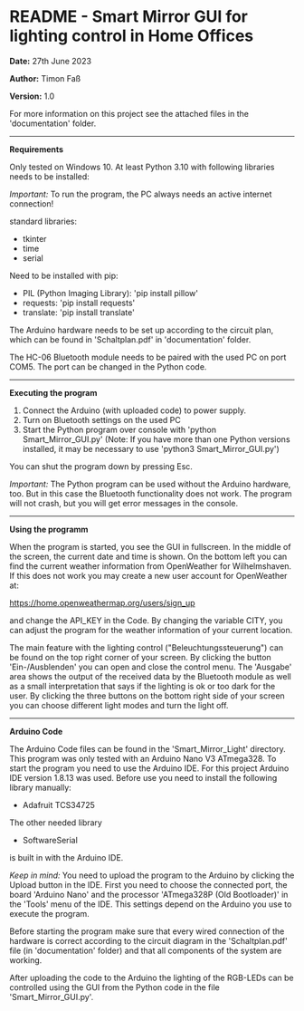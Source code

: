 # README - Smart Mirror GUI for lighting control in Home Offices

**Date:** 27th June 2023

**Author:** Timon Faß

**Version:** 1.0

For more information on this project see the attached files in the 
'documentation' folder.

---

**Requirements**

Only tested on Windows 10.
At least Python 3.10 with following libraries needs to be installed:

*Important:* To run the program, the PC always needs an active internet
connection!

standard libraries:
- tkinter
- time
- serial

Need to be installed with pip:
- PIL (Python Imaging Library): 'pip install pillow'
- requests: 'pip install requests'
- translate: 'pip install translate'

The Arduino hardware needs to be set up according to the circuit plan, which
can be found in 'Schaltplan.pdf' in 'documentation' folder.

The HC-06 Bluetooth module needs to be paired with the used PC on port COM5.
The port can be changed in the Python code.

---

**Executing the program**

1. Connect the Arduino (with uploaded code) to power supply.
2. Turn on Bluetooth settings on the used PC
3. Start the Python program over console with 'python Smart_Mirror_GUI.py'
(Note: If you have more than one Python versions installed, it may be necessary
to use 'python3 Smart_Mirror_GUI.py')

You can shut the program down by pressing Esc.

*Important:* The Python program can be used without the Arduino hardware, too. But 
in this case the Bluetooth functionality does not work. The program will not crash, 
but you will get error messages in the console.

---

**Using the programm**

When the program is started, you see the GUI in fullscreen. In the middle of the
screen, the current date and time is shown. On the bottom left you can find the
current weather information from OpenWeather for Wilhelmshaven. If this does not
work you may create a new user account for OpenWeather at:

https://home.openweathermap.org/users/sign_up

and change the API_KEY in the Code. By changing the variable CITY, you can adjust
the program for the weather information of your current location.

The main feature with the lighting control ("Beleuchtungssteuerung") can be found 
on the top right corner of your screen. By clicking the button 'Ein-/Ausblenden' you
can open and close the control menu. The 'Ausgabe' area shows the output of the received
data by the Bluetooth module as well as a small interpretation that says if the lighting 
is ok or too dark for the user. By clicking the three buttons on the bottom right side 
of your screen you can choose different light modes and turn the light off.

---

**Arduino Code**

The Arduino Code files can be found in the 'Smart_Mirror_Light' directory.
This program was only tested with an Arduino Nano V3 ATmega328.
To start the program you need to use the Arduino IDE. For this project
Arduino IDE version 1.8.13 was used.
Before use you need to install the following library manually: 

 - Adafruit TCS34725
 
The other needed library

- SoftwareSerial

is built in with the Arduino IDE.
 
*Keep in mind:* You need to upload the program to the Arduino by 
clicking the Upload button in the IDE. First you need to choose the connected port,
the board 'Arduino Nano' and the processor 'ATmega328P (Old Bootloader)'
in the 'Tools' menu of the IDE. This settings depend on the Arduino you
use to execute the program.

Before starting the program make sure that every wired connection of the
hardware is correct according to the circuit diagram in the 
'Schaltplan.pdf' file (in 'documentation' folder) and that all components of the system
are working.

After uploading the code to the Arduino the lighting of the RGB-LEDs can be
controlled using the GUI from the Python code in the file 'Smart_Mirror_GUI.py'.

